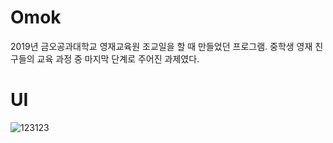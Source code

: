 # Omok
2019년 금오공과대학교 영재교육원 조교일을 할 때 만들었던 프로그램.
중학생 영재 친구들의 교육 과정 중 마지막 단계로 주어진 과제였다.

# UI
![123123](https://user-images.githubusercontent.com/51351974/71307681-fecd7b00-2434-11ea-9317-5f4dff35492a.jpg)
